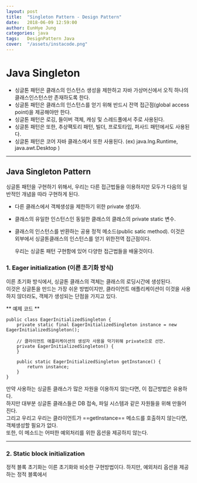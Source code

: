 ```yaml
---
layout: post
title:  "Singleton Pattern - Design Pattern"
date:   2018-06-09 12:59:00
author: EunHye Jung
categories: java
tags:	DesignPattern Java
cover:  "/assets/instacode.png"
---
```

   
   
   
# Java Singleton
   
   
* 싱글톤 패턴은 클래스의 인스턴스 생성을 제한하고 자바 가상머신에서 오직 하나의 클래스인스턴스만 존재하도록 한다.
* 싱글톤 패턴은 클래스의 인스턴스를 얻기 위해 반드시 전역 접근점(global access point)을 제공해야만 한다.
* 싱글톤 패턴은 로깅, 들이버 객체, 캐싱 및 스레드풀에서 주로 사용된다.
* 싱글톤 패턴은 또한, 추상팩토리 패턴, 빌더, 프로토타입, 퍼사드 패턴에서도 사용된다.
* 싱글톤 패턴은 코어 자바 클래스에서 또한 사용된다. 
  (ex) java.lng.Runtime, java.awt.Desktop )
  
  
  

- - -



## Java Singleton Pattern
   
   싱글톤 패턴을 구현하기 위해서, 우리는 다른 접근법들을 이용하지만 모두가 다음의 일반적인 개념을 따라 구현하게 된다.

* 다른 클래스에서 객체생성을 제한하기 위한 private 생성자.
* 클래스의 유일한 인스턴스인 동일한 클래스의 클래스의 private static 변수.
* 클래스의 인스턴스를 반환하는 공용 정적 메소드(public satic method). 이것은 외부에서 싱글톤클래스의 인스턴스를 얻기 위한전역 접근점이다.
    

    
   우리는 싱글톤 패턴 구현함에 있어 다양한 접근법들을 배울것이다.    
   
     
     
### 1. Eager initialization (이른 초기화 방식)
  이른 초기화 방식에서, 싱글톤 클래스의 객체는 클래스의 로딩시간에 생성된다.    
  이것은 싱글톤을 만드는 가장 쉬운 방법이지만, 클라이언트 애플리케이션이 이것을 사용하지 않더라도, 객체가 생성되는 단점을 가지고 있다.    
  
  ** 예제 코드 **
```
public class EagerInitializedSingleton {
	private static final EagerInitializedSingleton instance = new EagerInitializedSingleton();

	// 클라이언트 애플리케이션의 생성자 사용을 막기위해 private으로 선언.
	private EagerInitializedSingleton() {
	}
	
	public static EagerInitializedSingleton getInstance() {
		return instance;
	}
}
```
   
 만약 사용하는 싱글톤 클래스가 많은 자원을 이용하지 않는다면, 이 접근방법은 유용하다.   
 하지만 대부분 싱글톤 클래스들은 DB 접속, 파일 시스템과 같은 자원들을 위해 만들어진다.     
 그리고 우리고 우리는 클라이언트가 ==getInstance== 메소드를 호출하지 않는다면, 객체생성할 필요가 없다.   
 또한, 이 메소드는 어떠한 예외처리를 위한 옵션을 제공하지 않는다.
  
   
   
_ _ _

   
   
   
   
### 2. Static block initialization
  정적 블록 초기화는 이른 초기화와 비슷한 구현방법이다. 하지만, 예외처리 옵션을 제공하는 정적 블록에서 